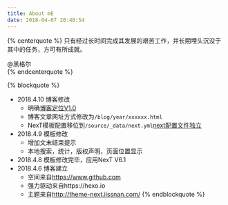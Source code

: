 ```yaml
---
title: About mE
date: 2018-04-07 20:40:54
---
```


{% centerquote %}
只有经过长时间完成其发展的艰苦工作，并长期埋头沉没于其中的任务，方可有所成就。

@黑格尔  
{% endcenterquote %}

{% blockquote %}
- 2018.4.10 博客修改
	- 明确[博客定位V1.0](../blog/2018/0410-blog-orientations.html)
	- 博客文章网址方式修改为`/blog/year/xxxxxx.html`
	- NexT模板配置移位到`/source/_data/next.yml`[next配置文件独立](../blog/2018/0410-hexo-next-config-set.html)
- 2018.4.9 模板修改
	- 增加文末结束提示
	- 本地搜索，统计，版权声明，页面位置显示
- 2018.4.8 模板修改完毕，应用NexT V6.1
- 2018.4.6 博客建立
	- 空间来自<https://www.github.com>
	- 强力驱动来自https://hexo.io
	- 主题来自<http://theme-next.iissnan.com/>
{% endblockquote %}



